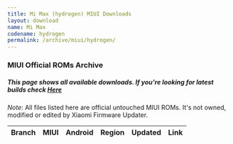 ```yaml
---
title: Mi Max (hydrogen) MIUI Downloads
layout: download
name: Mi Max
codename: hydrogen
permalink: /archive/miui/hydrogen/
---
```

### MIUI Official ROMs Archive
##### This page shows all available downloads. If you're looking for latest builds check [Here](/miui/hydrogen/)
*Note*: All files listed here are official untouched MIUI ROMs. It's not owned, modified or edited by Xiaomi Firmware Updater.


<div class="table-responsive-md" id="table-wrapper">
<table id="miui" class="compact table table-striped table-hover table-sm">
    <thead class="thead-dark">
        <tr>
            <th>Branch</th>
            <th>MIUI</th>
            <th>Android</th>
            <th>Region</th>
            <th>Updated</th>
            <th>Link</th>
        </tr>
    </thead>
    <script>loadMiuiArchive('hydrogen')</script>
</table>
</div>


